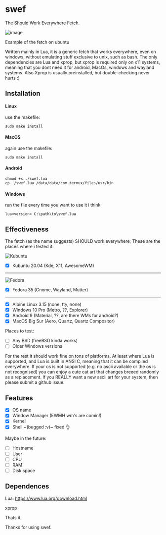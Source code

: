 # swef
The Should Work Everywhere Fetch.

![image](https://user-images.githubusercontent.com/93940240/152065374-8f0b0ede-d2d7-4d94-a502-4368cd1eee56.png)

Example of the fetch on ubuntu

Written mainly in Lua, it is a generic fetch that works everywhere, even on windows, without emulating stuff exclusive to unix, such as bash.
The only dependencies are Lua and xprop, but xprop is required only on x11 systems, meaning that you dont need it for android, MacOs, windows and wayland systems. Also Xprop is usually preinstalled, but double-checking never hurts :)

## Installation
#### Linux
use the makefile:
```
sudo make install
```

#### MacOS
again use the makefile:
```
sudo make install
```
#### Android
```
chmod +x ./swef.lua
cp ./swef.lua /data/data/com.termux/files/usr/bin
```

#### Windows
run the file every time you want to use it i think
```
lua<version> C:\path\to\swef.lua
```

## Effectiveness
The fetch (as the name suggests) SHOULD work everywhere; These are the places where i tested it:

![Kubuntu](https://user-images.githubusercontent.com/93940240/152065374-8f0b0ede-d2d7-4d94-a502-4368cd1eee56.png)

- [x] Kubuntu 20.04 (Kde, X11, AwesomeWM)
---
![Fedora](https://user-images.githubusercontent.com/93940240/152212814-08a44df8-3f23-40ea-ae58-f35898ed3aa7.png)

- [x] Fedora 35 (Gnome, Wayland, Mutter)
---
- [x] Alpine Linux 3.15 (none, tty, none)
- [x] Windows 10 Pro (Metro, ??, Explorer)
- [x] Android 9 (Material, ??, are there WMs for android?)
- [x] MacOS Big Sur (Aero, Quartz, Quartz Compositor)

Places to test:
- [ ] Any BSD (freeBSD kinda works)
- [ ] Older Windows versions

For the rest it should work fine on tons of platforms. At least where Lua is supported, and Lua is built in ANSI C, meaning that it can be compiled everywhere.
If your os is not supported (e.g. no ascii available or the os is not recognised) you can enjoy a cute cat art that changes breeed randomly as a replacement. If you REALLY want a new ascii art for your system, then please submit a github issue.
## Features
- [x] OS name
- [x] Window Manager (EWMH wm's are comin!)
- [x] Kernel
- [x] Shell ~(bugged :v)~ fixed 👌

Maybe in the future:
- [ ] Hostname
- [ ] User
- [ ] CPU
- [ ] RAM
- [ ] Disk space

## Dependences
Lua: https://www.lua.org/download.html

xprop

Thats it.

Thanks for using swef.
